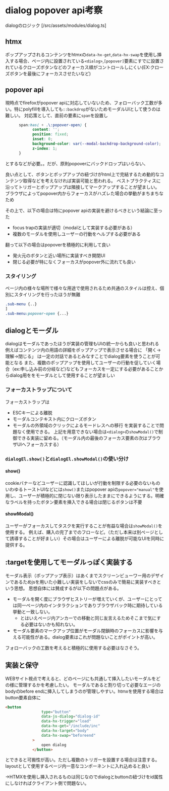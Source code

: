 # dialog popover api考察

dialogのロジック
[/src/assets/modules/dialog.ts]

## htmx
ポップアップされるコンテンツをhtmxの`data-hx-get`,`data-hx-swap`を使用し挿入する場合、ページ内に設置されている`<dialog>`,`[popover]`要素にすでに設置されているクローズボタンなどのフォーカス順がコントロールしにくい(EX:クローズボタンを最後にフォーカスさせたいなど)


## popover api
現時点でfirefoxがpopover apiに対応していないため、フォローバック工数が多い。特にpolyfillを導入しても`::backdrop`がないためモーダルUIとして使うのは難しい。
対応策として、直前の要素に`span`を設置し

```css
	  span:has( + .\:popover-open) {
			content: '';
			position: fixed;
			inset: 0;
			background-color: var(--modal-backdrop-background-color);
			z-index: 1;
	  }
```

とするなどが必要。。だが、原則popoverにバックドロップはいらない、

良い点として、ボタンとポップアップの紐づけがhtml上で完結するため動的なコンテンツ取得などを考えなければ実装可能と思われる。
ベストプラクティスに沿ってトリガーとポップアップは隣接してマークアップすることが望ましい。
ブラウザによってpopover内からフォーカスがハズレた場合の挙動がまちまちなため

その上で、以下の場合は特にpopover apiの実装を避けるべきという結論に至った
- focus trapの実装が適切（modalとして実装する必要がある）
- 複数のモーダルを使用しユーザーの行動をヘルプする必要がある

翻って以下の場合はpopoverを積極的に利用して良い
- 発火元のボタンと近い場所に実装すべき開閉UI
- 閉じる必要が特になくフォーカスがpopover外に流れても良い

### スタイリング
ページ内の様々な場所で様々な用途で使用されるため共通のスタイルは控え、個別にスタイリングを行ったほうが無難

```css
.sub-menu {..}
]
.sub-menu:popover-open {...}
```

## dialogとモーダル
dialogはモーダルであったほうが実装の管理もUIの統一からも良いと思われる
例えばコンテンツ内の用語の詳細をポップアップで表示させる場合に
「開く→理解→閉じる」
は一定の対話であるとみなすことでdialog要素を使うことが可能となる
また、複数のポップアップを使用してユーザーの行動を促していく場合（ex:申し込み前の分岐など)などもフォーカスを一定にする必要があることからdialog用ををモーダルとして使用することが望ましい

### フォーカストラップについて

フォーカストラップは
- ESCキーによる離脱
- モーダルコンテキスト内にクローズボタン
- モーダルの外領域のクリックによるモードレスへの移行
を実装することで問題なく使用できる。
上記を用意できない場合は`<dialog>`の`showModal()`で制御できる実装に留める。（モーダル内の最後のフォーカス要素の次はブラウザUIへフォーカスする）

### `dialogEl.show()`と`dialogEl.showModal()`の使い分け

#### show()
cookieバナーなどユーザーに認識してほしいが行動を制限する必要のないものいわゆるトーストUIなどには`show()`またはpopover apiの`popover="manual"`を使用し、ユーザーが積極的に閉じない限り表示したままにできるようにする。明確なラベルを持ったボタン要素を挿入できる場合は閉じるボタンは不要

#### showModal()
ユーザーがフォーカスしてタスクを実行することが有益な場合は`showModal()`を使用する。
例えば、購入の完了までのフローなど。（ただし本来は別ページとして誘導することが好ましい）その場合はユーザーによる離脱が可能なUIを同時に提供する。


## :targetを使用してモーダルっぽく実装する

モーダル表示（ポップアップ表示）はあくまでスクリーンビューワー用のデザインであるためjsを用いた小難しい実装をしないでcssのみで簡易に実装すべきという思想。
思想自体には賛成するが以下の問題点がある。

- モーダルを開く度にブラウザヒストリーが増えていくが、ユーザーにとっては同一ページ内のインタラクションでありブラウザバック時に期待している挙動と一致しない。
  - とはいえページ内アンカーでの移動と同じ友言えるためそこまで気にする必要はないかも知れない。
- モーダル要素のマークアップ位置がモーダル閉鎖時のフォーカスに影響を与える可能性がある。dialog要素はこれが問題ないことがポイントが高い。

フォローバックの工数を考えると積極的に使用する必要はなさそう。


## 実装と保守

WEBサイト視点で考えると、どのページにも共通して挿入したいモーダルをどの様に管理するかを考慮したい。
モーダルであると割り切って必要なエージのbodyのbefore endに挿入してしまうのが管理しやすい。htmxを使用する場合はbutton要素自体に
```html
<button
				type="button"
				data-js-dialog="dialog-id"
				data-hx-trigger="load"
				data-hx-get="/include/inc"
				data-hx-target="body"
				data-hx-swap="beforeend"
			>
				open dialog
			</button>
```
とできると可搬性が高い。ただし複数のトリガーを設置する場合は注意する。
layoutとして使用するページ内一意なコンポーネントに入れ込めると良い

→HTMXを使用し挿入されるものは同じなのでdialogとbuttonの紐づけをid属性にしなければクライアント側で問題ない。
